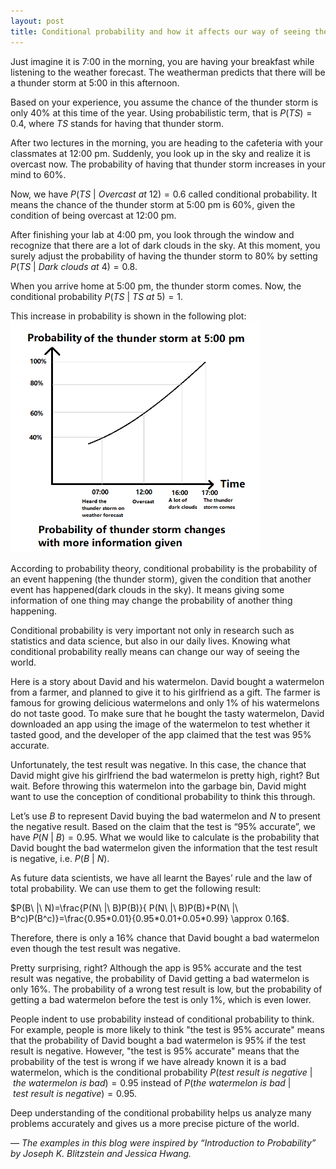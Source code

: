 ```yaml
---
layout: post
title: Conditional probability and how it affects our way of seeing the world
---
```


Just imagine it is 7:00 in the morning, you are having your breakfast while listening to the weather forecast. The weatherman predicts that there will be a thunder storm at 5:00 in this afternoon. 

Based on your experience, you assume the chance of the thunder storm is only 40% at this time of the year. Using probabilistic term, that is $P(TS)=0.4$, where $TS$ stands for having that thunder storm. 

After two lectures in the morning, you are heading to the cafeteria with your classmates at 12:00 pm. Suddenly, you look up in the sky and realize it is overcast now. The probability of having that thunder storm increases in your mind to 60%. 

Now, we have $P(TS\ |\ Overcast\ at\ 12)=0.6$ called conditional probability. It means the chance of the thunder storm at 5:00 pm is 60%, given the condition of being overcast at 12:00 pm.

After finishing your lab at 4:00 pm, you look through the window and recognize that there are a lot of dark clouds in the sky. At this moment, you surely adjust the probability of having the thunder storm to 80% by setting $P(TS\ |\ Dark\ clouds\ at\ 4)=0.8$. 

When you arrive home at 5:00 pm, the thunder storm comes. Now, the conditional probability $P(TS\ |\ TS\ at\ 5)=1$.

This increase in probability is shown in the following plot:
<img src="\images\conditional_prob.png" width="400"/>

According to probability theory, conditional probability is the probability of an event happening (the thunder storm), given the condition that another event has happened(dark clouds in the sky). It means giving some information of one thing may change the probability of another thing happening.

Conditional probability is very important not only in research such as statistics and data science, but also in our daily lives. Knowing what conditional probability really means can change our way of seeing the world.

Here is a story about David and his watermelon. David bought a watermelon from a farmer, and planned to give it to his girlfriend as a gift. The farmer is famous for growing delicious watermelons and only 1% of his watermelons do not taste good. To make sure that he bought the tasty watermelon, David downloaded an app using the image of the watermelon to test whether it tasted good, and the developer of the app claimed that the test was 95% accurate.

Unfortunately, the test result was negative. In this case, the chance that David might give his girlfriend the bad watermelon is pretty high, right? But wait. Before throwing this watermelon into the garbage bin, David might want to use the conception of conditional probability to think this through.

Let’s use $B$ to represent David buying the bad watermelon and $N$ to present the negative result. Based on the claim that the test is “95% accurate”, we have $P(N\ |\ B)=0.95$. What we would like to calculate is the probability that David bought the bad watermelon given the information that the test result is negative, i.e. $P(B\ |\ N)$.

As future data scientists, we have all learnt the Bayes’ rule and the law of total probability. We can use them to get the following result:

$P(B\ |\ N)=\frac{P(N\ |\ B)P(B)}{ P(N\ |\ B)P(B)+P(N\ |\ B^c)P(B^c)}=\frac{0.95*0.01}{0.95*0.01+0.05*0.99} \approx 0.16$.

Therefore, there is only a 16% chance that David bought a bad watermelon even though the test result was negative.

Pretty surprising, right? Although the app is 95% accurate and the test result was negative, the probability of David getting a bad watermelon is only 16%. The probability of a wrong test result is low, but the probability of getting a bad watermelon before the test is only 1%, which is even lower. 

People indent to use probability instead of conditional probability to think. For example, people is more likely to think "the test is 95% accurate" means that the probability of David bought a bad watermelon is 95% if the test result is negative. However, "the test is 95% accurate" means that the probability of the test is wrong if we have already known it is a bad watermelon, which is the conditional probability $P(test\ result\ is\ negative\ |\ the\ watermelon\ is\ bad)=0.95$ instead of $P(the\ watermelon\ is\ bad\ |\ test\ result\ is\ negative)=0.95$.

Deep understanding of the conditional probability helps us analyze many problems accurately and gives us a more precise picture of the world.

— *The examples in this blog were inspired by “Introduction to Probability” by Joseph K. Blitzstein and Jessica Hwang.*